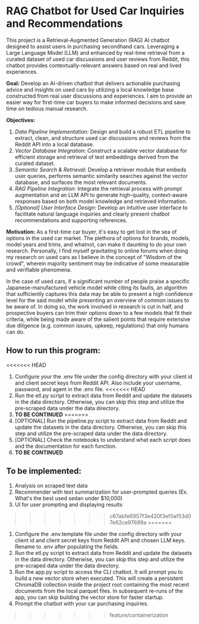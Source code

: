 # RAG Chatbot for Used Car Inquiries and Recommendations

This project is a Retrieval-Augmented Generation (RAG) AI chatbot designed to assist users in purchasing secondhand cars. Leveraging a Large Language Model (LLM) and enhanced by real-time retrieval from a curated dataset of used car discussions and user reviews from Reddit, this chatbot provides contextually-relevant answers based on real and lived experiences. 

__Goal:__ Develop an AI-driven chatbot that delivers actionable purchasing advice and insights on used cars by utilizing a local knowledge base constructed from real user discussions and experiences. I aim to provide an easier way for first-time car buyers to make informed decisions and save time on tedious manual research.

__Objectives:__
1. _Data Pipeline Implementation:_
Design and build a robust ETL pipeline to extract, clean, and structure used car discussions and reviews from the Reddit API into a local database.
2. _Vector Database Integration:_
Construct a scalable vector database for efficient storage and retrieval of text embeddings derived from the curated dataset.
3. _Semantic Search & Retrieval:_
Develop a retriever module that embeds user queries, performs semantic similarity searches against the vector database, and surfaces the most relevant documents.
4. _RAG Pipeline Integration:_
Integrate the retrieval process with prompt augmentation and an LLM API to generate high-quality, context-aware responses based on both model knowledge and retrieved information.
5. _[Optional] User Interface Design:_
Develop an intuitive user interface to facilitate natural language inquiries and clearly present chatbot recommendations and supporting references.

__Motivation:__ As a first-time car buyer, it's easy to get lost in the sea of options in the used car market. The plethora of options for brands, models, model years and trims, and whatnot, can make it daunting to do your own research. Personally, I find myself gravitating to online forums when doing my research on used cars as I believe in the concept of "Wisdom of the crowd", wherein majority sentiment may be indicative of some measurable and verifiable phenomena. 

In the case of used cars, if a significant number of people praise a specific Japanese-manufactured vehicle model while citing its faults, an algorithm that sufficiently captures this data may be able to present a high confidence level for the said model while presenting an overview of common issues to be aware of. In doing so, the work involved in research is cut in half, and prospective buyers can trim their options down to a few models that fit their criteria, while being made aware of the salient points that require extensive due diligence (e.g. common issues, upkeep, regulations) that only humans can do.

## How to run this program:
<<<<<<< HEAD
1. Configure your the .env file under the config directory with your client id and client secret keys from Reddit API. Also include your username, password, and agent in the .env file.
<<<<<<< HEAD
2. Run the etl.py script to extract data from Reddit and update the datasets in the data directory. Otherwise, you can skip this step and utilize the pre-scraped data under the data directory.
3. __TO BE CONTINUED__
=======
2. [OPTIONAL] Run the pipeline.py script to extract data from Reddit and update the datasets in the data directory. Otherwise, you can skip this step and utilize the pre-scraped data under the data directory.
3. [OPTIONAL] Check the notebooks to understand what each script does and the documentation for each function.
4. __TO BE CONTINUED__

## To be implemented:
1. Analysis on scraped text data
2. Recommender with text summarization for user-prompted queries (Ex. What's the best used sedan under $10,000)
3. UI for user prompting and displaying results
>>>>>>> c67ab1e6957f3e420f3ef0af53d07e62ce97699a
=======
1. Configure the .env.template file under the config directory with your client id and client secret keys from Reddit API and chosen LLM keys. Rename to .env after populating the fields.
2. Run the etl.py script to extract data from Reddit and update the datasets in the data directory. Otherwise, you can skip this step and utilize the pre-scraped data under the data directory.
3. Run the app.py script to access the CLI chatbot. It will prompt you to build a new vector store when executed. This will create a persistent ChromaDB collection inside the project root containing the most recent documents from the local parquet files. In subsequent re-runs of the app, you can skip building the vector store for faster startup.
4. Prompt the chatbot with your car purchasing inquiries.
>>>>>>> feature/containerization
